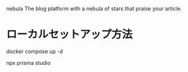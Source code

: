 nebula
The blog platform with a nebula of stars that praise your article.

# ローカルセットアップ方法
docker compose up -d

npx prisma studio
